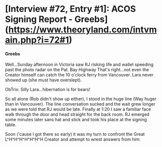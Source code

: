 # [Interview #72, Entry #1]: ACOS Signing Report - Greebs](https://www.theoryland.com/intvmain.php?i=72#1)

#### Greebs

Well...Sunday afternoon in Victoria saw RJ risking life and wallet speeding past the photo radar on the Pat. Bay Highway That's right...not even the Creator himself can catch the 10 o'clock ferry from Vancouver. Lara never showed up (she must have overslept).

ObTrix: Silly Lara...hibernation is for bears!

So all alone (Rob didn't show up either), I stood in the huge line (Way huger than in Vancouver). The line conversation sucked and the wait grew longer as we were told that RJ would be late. Finally at 1:20 I saw a familiar face walk through the door and head straight for the back room. RJ emerged some minutes later sans hat and stick and took his place at the signing table.

Soon ('cause I got there so early) it was my turn to confront the Great L^H^H^H^H^H^H^H Creator and attempt to wrest answers from him:

